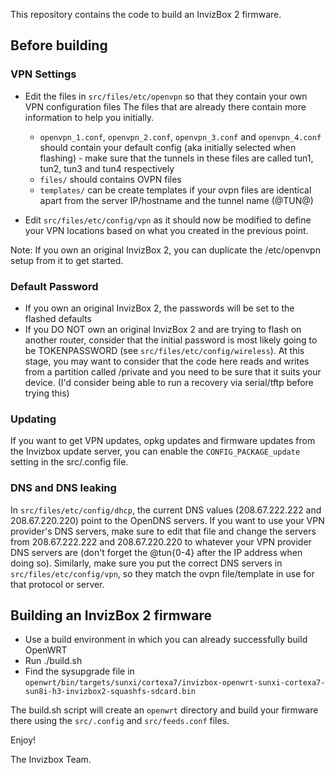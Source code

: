 This repository contains the code to build an InvizBox 2 firmware.

## Before building

### VPN Settings
* Edit the files in `src/files/etc/openvpn` so that they contain your own VPN configuration files
The files that are already there contain more information to help you initially.

  * `openvpn_1.conf`, `openvpn_2.conf`, `openvpn_3.conf` and `openvpn_4.conf` should contain your default config (aka
   initially selected when flashing) - make sure that the tunnels in these files are called tun1, tun2, tun3 and tun4
   respectively
  * `files/` should contains OVPN files 
  * `templates/` can be create templates if your ovpn files are identical apart from the server IP/hostname and the
   tunnel name (@TUN@)

* Edit `src/files/etc/config/vpn` as it should now be modified to define your VPN locations based on what you created 
in the previous point.

Note: If you own an original InvizBox 2, you can duplicate the /etc/openvpn setup from it to get started.

### Default Password
* If you own an original InvizBox 2, the passwords will be set to the flashed defaults
* If you DO NOT own an original InvizBox 2 and are trying to flash on another router, consider that the initial password
is most likely going to be TOKENPASSWORD (see `src/files/etc/config/wireless`). At this stage, you may want to consider
that the code here reads and writes from a partition called /private and you need to be sure that it suits your device.
(I'd consider being able to run a recovery via serial/tftp before trying this)

### Updating
If you want to get VPN updates, opkg updates and firmware updates from the Invizbox update server, you can enable the 
`CONFIG_PACKAGE_update` setting in the src/.config file.

### DNS and DNS leaking
In `src/files/etc/config/dhcp`, the current DNS values (208.67.222.222 and 208.67.220.220) point to the OpenDNS servers.
If you want to use your VPN provider's DNS servers, make sure to edit that file and change the servers
from 208.67.222.222 and 208.67.220.220 to whatever your VPN provider DNS servers are (don't forget the @tun{0-4} after the IP address
when doing so). Similarly, make sure you put the correct DNS servers in `src/files/etc/config/vpn`, so they match
the ovpn file/template in use for that protocol or server.

## Building an InvizBox 2 firmware

* Use a build environment in which you can already successfully build OpenWRT
* Run ./build.sh
* Find the sysupgrade file in 
  `openwrt/bin/targets/sunxi/cortexa7/invizbox-openwrt-sunxi-cortexa7-sun8i-h3-invizbox2-squashfs-sdcard.bin`

The build.sh script will create an `openwrt` directory and build your firmware there using the `src/.config` and 
`src/feeds.conf` files.

Enjoy!

The Invizbox Team.
